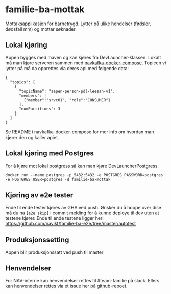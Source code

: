 # familie-ba-mottak
Mottaksapplikasjon for barnetrygd. Lytter på ulike hendelser (fødsler, dødsfall mm) og mottar søknader. 

## Lokal kjøring
Appen bygges med maven og kan kjøres fra DevLauncher-klassen. Lokalt må man kjøre serveren sammen med [navkafka-docker-compose][1]. Topicen vi lytter på må da opprettes via deres api med følgende data:
```
{
  "topics": [
    {
      "topicName": "aapen-person-pdl-leesah-v1",
      "members": [
        {"member":"srvc01", "role":"CONSUMER"}
      ],
      "numPartitions": 3
    }
  ]
}
```
Se README i navkafka-docker-compose for mer info om hvordan man kjører den og kaller apiet.

## Lokal kjøring med Postgres
For å kjøre mot lokal postgress så kan man kjøre DevLauncherPostgress.
```
docker run --name postgres -p 5432:5432 -e POSTGRES_PASSWORD=postgres -e POSTGRES_USER=postgres -d familie-ba-mottak
```

## Kjøring av e2e tester
Ende til ende tester kjøres av GHA ved push. Ønsker du å hoppe over dise må du ha `[e2e skip]` i commit melding for å kunne deploye til dev uten at testene kjører.
Ende til ende testene ligger her: https://github.com/navikt/familie-ba-e2e/tree/master/autotest

## Produksjonssetting
Appen blir produksjonssatt ved push til master

## Henvendelser
For NAV-interne kan henvendelser rettes til #team-familie på slack. Ellers kan henvendelser rettes via et issue her på github-repoet. 

[1]: https://github.com/navikt/navkafka-docker-compose
